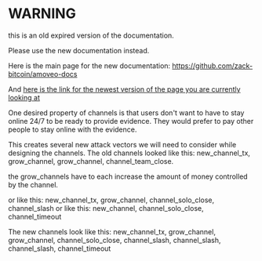 WARNING
========

this is an old expired version of the documentation.

Please use the new documentation instead. 

Here is the main page for the new documentation: https://github.com/zack-bitcoin/amoveo-docs 

And [here is the link for the newest version of the page you are currently looking at](https://github.com/zack-bitcoin/amoveo-docs/blob/master//design/channels_untrusted_slasher.md)

One desired property of channels is that users don't want to have to stay online 24/7 to be ready to provide evidence. They would prefer to pay other people to stay online with the evidence.

This creates several new attack vectors we will need to consider while designing the channels.
The old channels looked like this:
new_channel_tx, grow_channel, grow_channel, channel_team_close.

the grow_channels have to each increase the amount of money controlled by the channel.

or like this:
new_channel_tx, grow_channel, channel_solo_close, channel_slash
or like this:
new_channel, channel_solo_close, channel_timeout	

The new channels look like this:
new_channel_tx, grow_channel, grow_channel, channel_solo_close, channel_slash, channel_slash, channel_slash, channel_timeout

